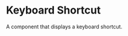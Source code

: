 # Keyboard Shortcut

A component that displays a keyboard shortcut.

<ComponentPreview name="keyboard-shortcut/examples/main" />

<!-- @include: ./keyboard-shortcut-meta.md -->
